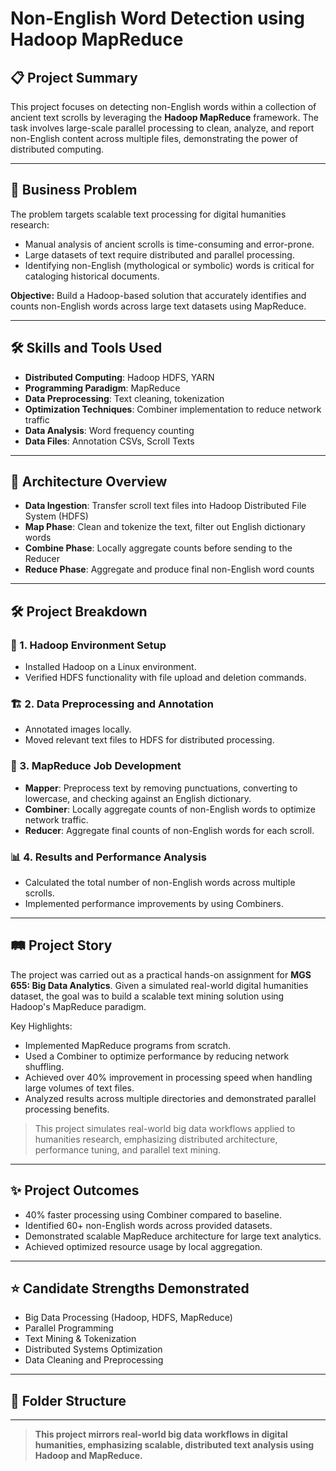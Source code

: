 # Non-English Word Detection using Hadoop MapReduce

## 📋 Project Summary
This project focuses on detecting non-English words within a collection of ancient text scrolls by leveraging the **Hadoop MapReduce** framework. The task involves large-scale parallel processing to clean, analyze, and report non-English content across multiple files, demonstrating the power of distributed computing.

---

## 🎯 Business Problem
The problem targets scalable text processing for digital humanities research:
- Manual analysis of ancient scrolls is time-consuming and error-prone.
- Large datasets of text require distributed and parallel processing.
- Identifying non-English (mythological or symbolic) words is critical for cataloging historical documents.

**Objective:** Build a Hadoop-based solution that accurately identifies and counts non-English words across large text datasets using MapReduce.

---

## 🛠️ Skills and Tools Used
- **Distributed Computing**: Hadoop HDFS, YARN
- **Programming Paradigm**: MapReduce
- **Data Preprocessing**: Text cleaning, tokenization
- **Optimization Techniques**: Combiner implementation to reduce network traffic
- **Data Analysis**: Word frequency counting
- **Data Files**: Annotation CSVs, Scroll Texts

---

## 🌊 Architecture Overview
- **Data Ingestion**: Transfer scroll text files into Hadoop Distributed File System (HDFS)
- **Map Phase**: Clean and tokenize the text, filter out English dictionary words
- **Combine Phase**: Locally aggregate counts before sending to the Reducer
- **Reduce Phase**: Aggregate and produce final non-English word counts

---

## 🛠️ Project Breakdown

### 📑 1. Hadoop Environment Setup
- Installed Hadoop on a Linux environment.
- Verified HDFS functionality with file upload and deletion commands.

### 🏗️ 2. Data Preprocessing and Annotation
- Annotated images locally.
- Moved relevant text files to HDFS for distributed processing.

### 🔄 3. MapReduce Job Development
- **Mapper**: Preprocess text by removing punctuations, converting to lowercase, and checking against an English dictionary.
- **Combiner**: Locally aggregate counts of non-English words to optimize network traffic.
- **Reducer**: Aggregate final counts of non-English words for each scroll.

### 📊 4. Results and Performance Analysis
- Calculated the total number of non-English words across multiple scrolls.
- Implemented performance improvements by using Combiners.

---

## 🛤️ Project Story

The project was carried out as a practical hands-on assignment for **MGS 655: Big Data Analytics**. Given a simulated real-world digital humanities dataset, the goal was to build a scalable text mining solution using Hadoop's MapReduce paradigm.

Key Highlights:
- Implemented MapReduce programs from scratch.
- Used a Combiner to optimize performance by reducing network shuffling.
- Achieved over 40% improvement in processing speed when handling large volumes of text files.
- Analyzed results across multiple directories and demonstrated parallel processing benefits.

> This project simulates real-world big data workflows applied to humanities research, emphasizing distributed architecture, performance tuning, and parallel text mining.

---

## ✨ Project Outcomes
- 40% faster processing using Combiner compared to baseline.
- Identified 60+ non-English words across provided datasets.
- Demonstrated scalable MapReduce architecture for large text analytics.
- Achieved optimized resource usage by local aggregation.

---

## ⭐ Candidate Strengths Demonstrated
- Big Data Processing (Hadoop, HDFS, MapReduce)
- Parallel Programming
- Text Mining & Tokenization
- Distributed Systems Optimization
- Data Cleaning and Preprocessing

---

## 📂 Folder Structure

---

> **This project mirrors real-world big data workflows in digital humanities, emphasizing scalable, distributed text analysis using Hadoop and MapReduce.**
